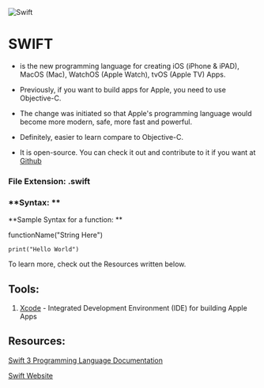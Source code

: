 ![Swift](https://devimages.apple.com.edgekey.net/assets/elements/icons/swift/swift-64x64.png)

# SWIFT

- is the new programming language for creating iOS (iPhone & iPAD), MacOS (Mac), WatchOS (Apple Watch), tvOS (Apple TV) Apps.

- Previously, if you want to build apps for Apple, you need to use Objective-C.

- The change was initiated so that Apple's programming language would become more modern, safe, more fast and powerful. 

- Definitely, easier to learn compare to Objective-C.

- It is open-source. You can check it out and contribute to it if you want at [Github](https://github.com/apple/swift) 

### **File Extension: .swift**

### **Syntax: **

**Sample Syntax for a function: **

functionName("String Here")

```
print("Hello World")

```

To learn more, check out the Resources written below.


## Tools:
1. [Xcode](https://itunes.apple.com/en/app/xcode/id497799835?mt=12) - Integrated Development Environment (IDE) for building Apple Apps 

## Resources:
[Swift 3 Programming Language Documentation](https://developer.apple.com/library/prerelease/content/documentation/Swift/Conceptual/Swift_Programming_Language/index.html)

[Swift Website](https://swift.org)


